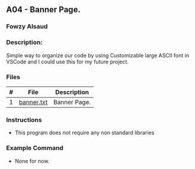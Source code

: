 
## A04 - Banner Page.
### Fowzy Alsaud

### Description:
Simple way to organize our code by using Customizable large ASCII font in VSCode and I could use this for my future project.

### Files

|   #   | File     | Description                      |
| :---: | -------- | -------------------------------- |
|   1   | <a href="banner.txt">banner.txt</a> | Banner Page. |


### Instructions

- This program does not require any non standard libraries

### Example Command

- None for now.
